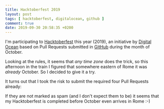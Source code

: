 ```yaml
---
title: Hacktoberfest 2019
layout: post
tags: [ hacktoberfest, digitalocean, github ]
comment: true
date: 2019-09-30 20:58:35 +0200
---
```


I'm participating to [Hacktoberfest][] this year (2019), an initiative
by [Digital Ocean][do] based on Pull Requests submitted in [GitHub][]
during the month of October.

Looking at the rules, it seems that *any time zone* does the trick, so
this afternoon in the train I figured that somewhere eastern of Rome it
was *already* October. So I decided to give it a try.

It turns out that I took the risk to submit the required four Pull
Requests already:


If they are not marked as spam (and I don't expect them to be) it seems
that my Hacktoberfest is completed before October even arrives in Rome
:-)

[Hacktoberfest]: https://hacktoberfest.digitalocean.com/
[do]: https://www.digitalocean.com/
[GitHub]: https://www.github.com/
